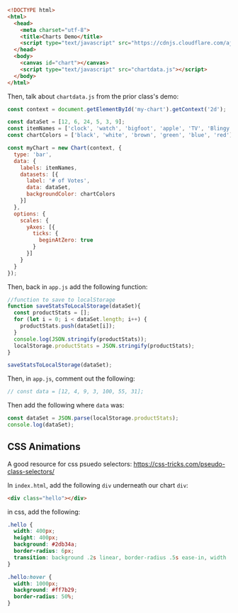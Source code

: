 ```HTML
<!DOCTYPE html>
<html>
  <head>
    <meta charset="utf-8">
    <title>Charts Demo</title>
    <script type="text/javascript" src="https://cdnjs.cloudflare.com/ajax/libs/Chart.js/2.4.0/Chart.min.js"></script>
  </head>
  <body>
    <canvas id="chart"></canvas>
    <script type="text/javascript" src="chartdata.js"></script>
  </body>
</html>
```

Then, talk about `chartdata.js` from the prior class's demo:

```javascript
const context = document.getElementById('my-chart').getContext('2d');

const dataSet = [12, 6, 24, 5, 3, 9];
const itemNames = ['clock', 'watch', 'bigfoot', 'apple', 'TV', 'Blingy Red Shoes'];
const chartColors = ['black', 'white', 'brown', 'green', 'blue', 'red'];

const myChart = new Chart(context, {
  type: 'bar',
  data: {
    labels: itemNames,
    datasets: [{
      label: '# of Votes',
      data: dataSet,
      backgroundColor: chartColors
    }]
  },
  options: {
    scales: {
      yAxes: [{
        ticks: {
          beginAtZero: true
        }
      }]
    }
  }
});
```

Then, back in `app.js` add the following function:

```javascript
//function to save to localStorage
function saveStatsToLocalStorage(dataSet){
  const productStats = [];
  for (let i = 0; i < dataSet.length; i++) {
    productStats.push(dataSet[i]);
  }
  console.log(JSON.stringify(productStats));
  localStorage.productStats = JSON.stringify(productStats);
}

saveStatsToLocalStorage(dataSet);
```

Then, in `app.js`, comment out the following:

```javascript
// const data = [12, 4, 9, 3, 100, 55, 31];
```

Then add the following where `data` was:

```javascript
const dataSet = JSON.parse(localStorage.productStats);
console.log(dataSet);
```

## CSS Animations

A good resource for css psuedo selectors:
<https://css-tricks.com/pseudo-class-selectors/>

In `index.html`, add the following `div` underneath our chart `div`:

```html
<div class="hello"></div>
```

in css, add the following:

```css
.hello {
  width: 400px;
  height: 400px;
  background: #2db34a;
  border-radius: 6px;
  transition: background .2s linear, border-radius .5s ease-in, width .25s ease-in-out;
}

.hello:hover {
  width: 1000px;
  background: #ff7b29;
  border-radius: 50%;
}
```
